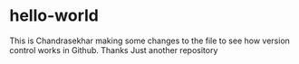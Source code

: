 # hello-world
This is Chandrasekhar making some changes to the file to see how version control works in Github. Thanks
Just another repository

